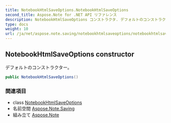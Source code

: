 ```yaml
---
title: NotebookHtmlSaveOptions.NotebookHtmlSaveOptions
second_title: Aspose.Note for .NET API リファレンス
description: NotebookHtmlSaveOptions コンストラクタ. デフォルトのコンストラクター
type: docs
weight: 10
url: /ja/net/aspose.note.saving/notebookhtmlsaveoptions/notebookhtmlsaveoptions/
---
```

## NotebookHtmlSaveOptions constructor

デフォルトのコンストラクター。

```csharp
public NotebookHtmlSaveOptions()
```

### 関連項目

* class [NotebookHtmlSaveOptions](../)
* 名前空間 [Aspose.Note.Saving](../../notebookhtmlsaveoptions/)
* 組み立て [Aspose.Note](../../../)



